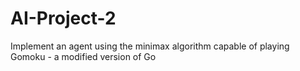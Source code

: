 # AI-Project-2
Implement an agent using the minimax algorithm capable of playing Gomoku - a modified version of Go
